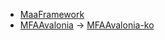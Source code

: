 - [MaaFramework](https://github.com/MaaXYZ/MaaFramework)
- [MFAAvalonia](https://github.com/SweetSmellFox/MFAAvalonia) -> [MFAAvalonia-ko](https://github.com/maynut02/MFAAvalonia-ko)